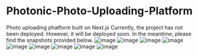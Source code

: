 # Photonic-Photo-Uploading-Platform
Photo uploading phatform built on Next.js
Currently, the project has not been deployed. However, it will be deployed soon. In the meantime, please find the snapshots provided below.
![image](https://github.com/user-attachments/assets/40a67c46-ab0e-4c85-9149-10e7c39aaa97)
![image](https://github.com/user-attachments/assets/f6d0bd02-16fe-4905-9e8a-91f5cd6175cb)
![image](https://github.com/user-attachments/assets/e6289155-80d8-4ec1-9701-d9e4ac9a3632)
![image](https://github.com/user-attachments/assets/255271e8-bb9f-43bf-abe8-11bf3c0de295)
![image](https://github.com/user-attachments/assets/d71554e6-1df0-4cfa-af6e-65f1e437636d)
![image](https://github.com/user-attachments/assets/68b24f80-d5f7-44d3-9bc7-7c4f243275af)
![image](https://github.com/user-attachments/assets/78bd440c-615b-443a-9558-2c5a3c4198e7)
![image](https://github.com/user-attachments/assets/128f7453-f8cc-4606-811a-d4fe5a7ae640)
![image](https://github.com/user-attachments/assets/1774d7c4-af4a-4c27-9e2f-e997f672878f)
